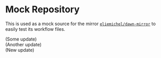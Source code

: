Mock Repository
===============

This is used as a mock source for the mirror [`eliemichel/dawn-mirror`](https://github.com/eliemichel/dawn-mirror) to easily test its workflow files.

(Some update)  
(Another update)  
(New update)  
